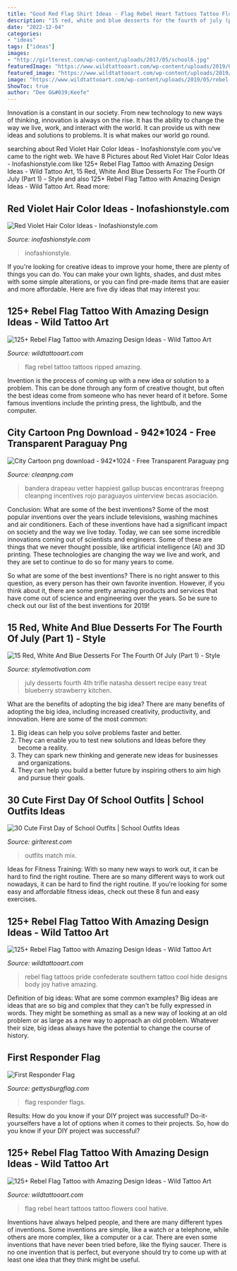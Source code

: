 ```yaml
---
title: "Good Red Flag Shirt Ideas - Flag Rebel Heart Tattoos Tattoo Flowers Cool Hative"
description: "15 red, white and blue desserts for the fourth of july (part 1)"
date: "2022-12-04"
categories:
- "ideas"
tags: ["ideas"]
images:
- "http://girlterest.com/wp-content/uploads/2017/05/school6.jpg"
featuredImage: "https://www.wildtattooart.com/wp-content/uploads/2019/05/rebel-flag-tattoos-4.jpg"
featured_image: "https://www.wildtattooart.com/wp-content/uploads/2019/05/rebel-flag-tattoos-14.jpg"
image: "https://www.wildtattooart.com/wp-content/uploads/2019/05/rebel-flag-tattoos-7.jpg"
ShowToc: true
author: "Dee O&#039;Keefe"
---
```



Innovation is a constant in our society. From new technology to new ways of thinking, innovation is always on the rise. It has the ability to change the way we live, work, and interact with the world. It can provide us with new ideas and solutions to problems. It is what makes our world go round.

	

		
searching about Red Violet Hair Color Ideas - Inofashionstyle.com you've came to the right web. We have 8 Pictures about Red Violet Hair Color Ideas - Inofashionstyle.com like 125+ Rebel Flag Tattoo with Amazing Design Ideas - Wild Tattoo Art, 15 Red, White And Blue Desserts For The Fourth Of July (Part 1) - Style and also 125+ Rebel Flag Tattoo with Amazing Design Ideas - Wild Tattoo Art. Read more:
		
    
## Red Violet Hair Color Ideas - Inofashionstyle.com

<img loading=lazy src="https://www.inofashionstyle.com/wp-content/uploads/red-violet-hair-color-ideas.jpg" onerror="this.onerror=null;this.src='https://tse3.mm.bing.net/th?id=OIP.QB6ySrkVugrBlPgbs_HnpwHaKX&amp;pid=15.1';" alt="Red Violet Hair Color Ideas - Inofashionstyle.com">

_Source: inofashionstyle.com_

>inofashionstyle. 

	

If you're looking for creative ideas to improve your home, there are plenty of things you can do. You can make your own lights, shades, and dust mites with some simple alterations, or you can find pre-made items that are easier and more affordable. Here are five diy ideas that may interest you: 

    
## 125+ Rebel Flag Tattoo With Amazing Design Ideas - Wild Tattoo Art

<img loading=lazy src="https://www.wildtattooart.com/wp-content/uploads/2019/05/rebel-flag-tattoos-4.jpg" onerror="this.onerror=null;this.src='https://tse2.mm.bing.net/th?id=OIP.llJvGp3s3Xpdym8LiXfRCQHaFj&amp;pid=15.1';" alt="125+ Rebel Flag Tattoo with Amazing Design Ideas - Wild Tattoo Art">

_Source: wildtattooart.com_

>flag rebel tattoo tattoos ripped amazing. 

	

Invention is the process of coming up with a new idea or solution to a problem. This can be done through any form of creative thought, but often the best ideas come from someone who has never heard of it before. Some famous inventions include the printing press, the lightbulb, and the computer.

    
## City Cartoon Png Download - 942*1024 - Free Transparent Paraguay Png

<img loading=lazy src="https://banner2.cleanpng.com/20180422/xoe/kisspng-flag-of-paraguay-paraguay-river-map-flag-map-5adc6ec7e007d7.0044203815243957199176.jpg" onerror="this.onerror=null;this.src='https://tse4.mm.bing.net/th?id=OIP.Pc1mFtmbvQviWwO2JA9QKAHaIE&amp;pid=15.1';" alt="City Cartoon png download - 942*1024 - Free Transparent Paraguay png">

_Source: cleanpng.com_

>bandera drapeau vetter happiest gallup buscas encontraras freepng cleanpng incentives rojo paraguayos uinterview becas asociación. 

	

Conclusion: What are some of the best inventions?
Some of the most popular inventions over the years include televisions, washing machines and air conditioners. Each of these inventions have had a significant impact on society and the way we live today. 
Today, we can see some incredible innovations coming out of scientists and engineers. Some of these are things that we never thought possible, like artificial intelligence (AI) and 3D printing. These technologies are changing the way we live and work, and they are set to continue to do so for many years to come. 

So what are some of the best inventions? There is no right answer to this question, as every person has their own favorite invention. However, if you think about it, there are some pretty amazing products and services that have come out of science and engineering over the years. So be sure to check out our list of the best inventions for 2019!

    
## 15 Red, White And Blue Desserts For The Fourth Of July (Part 1) - Style

<img loading=lazy src="https://www.itsalwaysautumn.com/wp-content/uploads/2017/06/red-white-and-blue-dessert-fourth-of-july-4th-independence-day-food-easy-treat-recipe-7.jpg" onerror="this.onerror=null;this.src='https://tse1.mm.bing.net/th?id=OIP.z8_KiqQ1PywDT4qZ5uAFwQHaLH&amp;pid=15.1';" alt="15 Red, White And Blue Desserts For The Fourth Of July (Part 1) - Style">

_Source: stylemotivation.com_

>july desserts fourth 4th trifle natasha dessert recipe easy treat blueberry strawberry kitchen. 

	

What are the benefits of adopting the big idea?
There are many benefits of adopting the big idea, including increased creativity, productivity, and innovation. Here are some of the most common: 
1. Big ideas can help you solve problems faster and better.
2. They can enable you to test new solutions and Ideas before they become a reality. 
3. They can spark new thinking and generate new ideas for businesses and organizations. 
4. They can help you build a better future by inspiring others to aim high and pursue their goals.

    
## 30 Cute First Day Of School Outfits | School Outfits Ideas

<img loading=lazy src="http://girlterest.com/wp-content/uploads/2017/05/school6.jpg" onerror="this.onerror=null;this.src='https://tse1.mm.bing.net/th?id=OIP.iz1sCIUxJU5OOlsNUiNo0AHaLH&amp;pid=15.1';" alt="30 Cute First Day of School Outfits | School Outfits Ideas">

_Source: girlterest.com_

>outfits match mix. 

	

Ideas for Fitness Training: With so many new ways to work out, it can be hard to find the right routine.
There are so many different ways to work out nowadays, it can be hard to find the right routine. If you're looking for some easy and affordable fitness ideas, check out these 8 fun and easy exercises.

    
## 125+ Rebel Flag Tattoo With Amazing Design Ideas - Wild Tattoo Art

<img loading=lazy src="https://www.wildtattooart.com/wp-content/uploads/2019/05/rebel-flag-tattoos-7.jpg" onerror="this.onerror=null;this.src='https://tse3.mm.bing.net/th?id=OIP.Uj2mZpfZfQ3p2bY9gVBIMgHaE7&amp;pid=15.1';" alt="125+ Rebel Flag Tattoo with Amazing Design Ideas - Wild Tattoo Art">

_Source: wildtattooart.com_

>rebel flag tattoos pride confederate southern tattoo cool hide designs body joy hative amazing. 

	

Definition of big ideas: What are some common examples?
Big ideas are ideas that are so big and complex that they can't be fully expressed in words. They might be something as small as a new way of looking at an old problem or as large as a new way to approach an old problem. Whatever their size, big ideas always have the potential to change the course of history.

    
## First Responder Flag

<img loading=lazy src="https://www.gettysburgflag.com/media/catalog/product/cache/2/thumbnail/1300x/040ec09b1e35df139433887a97daa66f/7/9/79.png" onerror="this.onerror=null;this.src='https://tse2.mm.bing.net/th?id=OIP.jmkizujn4yaHOKWg2Nk0TwHaFu&amp;pid=15.1';" alt="First Responder Flag">

_Source: gettysburgflag.com_

>flag responder flags. 

	

Results: How do you know if your DIY project was successful?
Do-it-yourselfers have a lot of options when it comes to their projects. So, how do you know if your DIY project was successful?

    
## 125+ Rebel Flag Tattoo With Amazing Design Ideas - Wild Tattoo Art

<img loading=lazy src="https://www.wildtattooart.com/wp-content/uploads/2019/05/rebel-flag-tattoos-14.jpg" onerror="this.onerror=null;this.src='https://tse4.mm.bing.net/th?id=OIP.3gdUUiyvuYIknJ5VyVDEfQHaFj&amp;pid=15.1';" alt="125+ Rebel Flag Tattoo with Amazing Design Ideas - Wild Tattoo Art">

_Source: wildtattooart.com_

>flag rebel heart tattoos tattoo flowers cool hative. 

	

Inventions have always helped people, and there are many different types of inventions. Some inventions are simple, like a watch or a telephone, while others are more complex, like a computer or a car. There are even some inventions that have never been tried before, like the flying saucer. There is no one invention that is perfect, but everyone should try to come up with at least one idea that they think might be useful.

